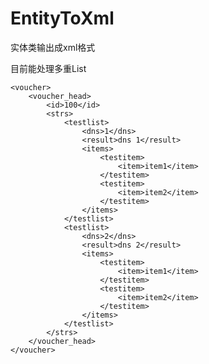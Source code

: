 # EntityToXml

实体类输出成xml格式


目前能处理多重List

    <voucher>
        <voucher_head>
            <id>100</id>
            <strs>
                <testlist>
                    <dns>1</dns>
                    <result>dns 1</result>
                    <items>
                        <testitem>
                            <item>item1</item>
                        </testitem>
                        <testitem>
                            <item>item2</item>
                        </testitem>
                    </items>
                </testlist>
                <testlist>
                    <dns>2</dns>
                    <result>dns 2</result>
                    <items>
                        <testitem>
                            <item>item1</item>
                        </testitem>
                        <testitem>
                            <item>item2</item>
                        </testitem>
                    </items>
                </testlist>
            </strs>
        </voucher_head>
    </voucher>
